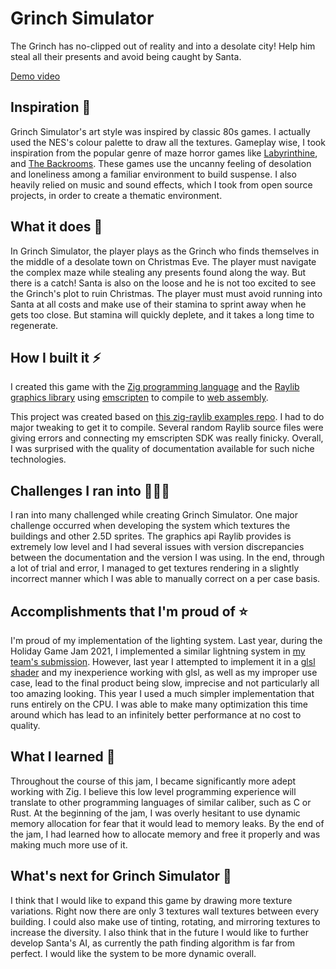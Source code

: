 # Grinch Simulator

The Grinch has no-clipped out of reality and into a desolate city! Help him steal all their presents and avoid being caught by Santa.

[Demo video](https://youtu.be/v1pUm38jRmk)

## Inspiration 🤔

Grinch Simulator's art style was inspired by classic 80s games. I actually used the NES's colour palette to draw all the textures. Gameplay wise, I took inspiration from the popular genre of maze horror games like [Labyrinthine](https://store.steampowered.com/app/1302240/Labyrinthine/), and [The Backrooms](https://store.steampowered.com/app/1111210/The_Backrooms_Game_FREE_Edition/). These games use the uncanny feeling of desolation and loneliness among a familiar environment to build suspense. I also heavily relied on music and sound effects, which I took from open source projects, in order to create a thematic environment.

## What it does 🎁

In Grinch Simulator, the player plays as the Grinch who finds themselves in the middle of a desolate town on Christmas Eve. The player must navigate the complex maze while stealing any presents found along the way. But there is a catch! Santa is also on the loose and he is not too excited to see the Grinch's plot to ruin Christmas. The player must must avoid running into Santa at all costs and make use of their stamina to sprint away when he gets too close. But stamina will quickly deplete, and it takes a long time to regenerate.

## How I built it ⚡

I created this game with the [Zig programming language](https://ziglang.org/) and the [Raylib graphics library](https://www.raylib.com/) using [emscripten](https://emscripten.org/) to compile to [web assembly](https://webassembly.org/).

This project was created based on [this zig-raylib examples repo](https://github.com/ryupold/examples-raylib.zig). I had to do major tweaking to get it to compile. Several random Raylib source files were giving errors and connecting my emscripten SDK was really finicky. Overall, I was surprised with the quality of documentation available for such niche technologies.

## Challenges I ran into 👨🏻‍💻

I ran into many challenged while creating Grinch Simulator. One major challenge occurred when developing the system which textures the buildings and other 2.5D sprites. The graphics api Raylib provides is extremely low level and I had several issues with version discrepancies between the documentation and the version I was using. In the end, through a lot of trial and error, I managed to get textures rendering in a slightly incorrect manner which I was able to manually correct on a per case basis.

## Accomplishments that I'm proud of ⭐

I'm proud of my implementation of the lighting system. Last year, during the Holiday Game Jam 2021, I implemented a similar lightning system in [my team's submission](https://mcptjam2021.netlify.app). However, last year I attempted to implement it in a [glsl shader](https://developer.mozilla.org/en-US/docs/Games/Techniques/3D_on_the_web/GLSL_Shaders) and my inexperience working with glsl, as well as my improper use case, lead to the final product being slow, imprecise and not particularly all too amazing looking. This year I used a much simpler implementation that runs entirely on the CPU. I was able to make many optimization this time around which has lead to an infinitely better performance at no cost to quality. 

## What I learned 📔

Throughout the course of this jam, I became significantly more adept working with Zig. I believe this low level programming experience will translate to other programming languages of similar caliber, such as C or Rust. At the beginning of the jam, I was overly hesitant to use dynamic memory allocation for fear that it would lead to memory leaks. By the end of the jam, I had learned how to allocate memory and free it properly and was making much more use of it.

## What's next for Grinch Simulator 📆

I think that I would like to expand this game by drawing more texture variations. Right now there are only 3 textures wall textures between every building. I could also make use of tinting, rotating, and mirroring textures to increase the diversity. I also think that in the future I would like to further develop Santa's AI, as currently the path finding algorithm is far from perfect. I would like the system to be more dynamic overall.
